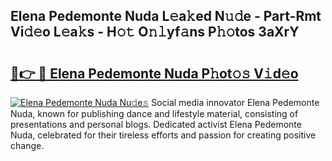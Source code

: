 ## Elena Pedemonte Nuda L𝚎a𝚔ed N𝚞𝚍e - Part-Rmt Vi𝚍𝚎o L𝚎a𝚔s - H𝚘𝚝 O𝚗𝚕yf𝚊ns P𝚑𝚘tos 3aXrY

# <h2><a href="http://kfafjj.oniu.top/?m=Elena+Pedemonte+Nuda">🔗👉 🔴 Elena Pedemonte Nuda P𝚑ot𝚘𝚜 V𝚒d𝚎o</a></h2>

[![Elena Pedemonte Nuda Nu𝚍e𝚜](https://i.imgur.com/0qMVB7G.gif)](http://kfafjj.oniu.top/?m=Elena+Pedemonte+Nuda)
Social media innovator Elena Pedemonte Nuda, known for publishing dance and lifestyle material, consisting of presentations and personal blogs. Dedicated activist Elena Pedemonte Nuda, celebrated for their tireless efforts and passion for creating positive change.  
